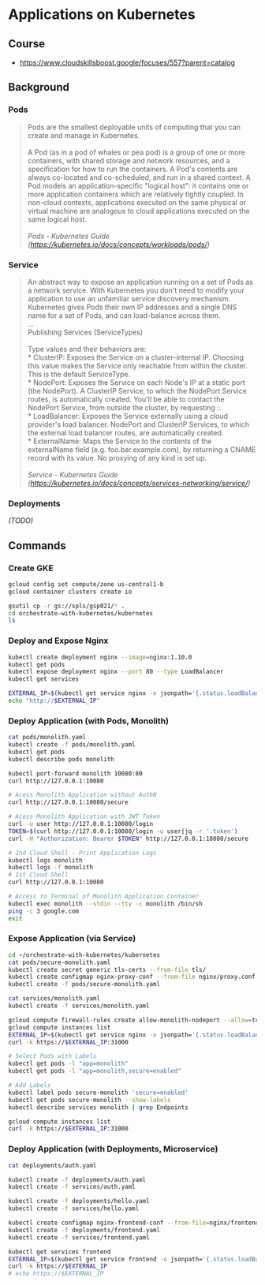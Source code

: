 # Applications on Kubernetes

## Course
* https://www.cloudskillsboost.google/focuses/557?parent=catalog

## Background

### Pods
> Pods are the smallest deployable units of computing that you can create and manage in Kubernetes.<br><br>A Pod (as in a pod of whales or pea pod) is a group of one or more containers, with shared storage and network resources, and a specification for how to run the containers. A Pod's contents are always co-located and co-scheduled, and run in a shared context. A Pod models an application-specific "logical host": it contains one or more application containers which are relatively tightly coupled. In non-cloud contexts, applications executed on the same physical or virtual machine are analogous to cloud applications executed on the same logical host.<br><br> _Pods - Kubernetes Guide (https://kubernetes.io/docs/concepts/workloads/pods/)_

### Service
> An abstract way to expose an application running on a set of Pods as a network service.
With Kubernetes you don't need to modify your application to use an unfamiliar service discovery mechanism. Kubernetes gives Pods their own IP addresses and a single DNS name for a set of Pods, and can load-balance across them.<br>...<br>Publishing Services (ServiceTypes)<br><br>Type values and their behaviors are:<br>* ClusterIP: Exposes the Service on a cluster-internal IP. Choosing this value makes the Service only reachable from within the cluster. This is the default ServiceType.<br>* NodePort: Exposes the Service on each Node's IP at a static port (the NodePort). A ClusterIP Service, to which the NodePort Service routes, is automatically created. You'll be able to contact the NodePort Service, from outside the cluster, by requesting <NodeIP>:<NodePort>.<br>* LoadBalancer: Exposes the Service externally using a cloud provider's load balancer. NodePort and ClusterIP Services, to which the external load balancer routes, are automatically created.<br>* ExternalName: Maps the Service to the contents of the externalName field (e.g. foo.bar.example.com), by returning a CNAME record with its value. No proxying of any kind is set up.<br><br>_Service - Kubernetes Guide (https://kubernetes.io/docs/concepts/services-networking/service/)_

### Deployments
_(TODO)_

## Commands

### Create GKE
```bash
gcloud config set compute/zone us-central1-b
gcloud container clusters create io

gsutil cp -r gs://spls/gsp021/* .
cd orchestrate-with-kubernetes/kubernetes
ls
```

### Deploy and Expose Nginx
```bash
kubectl create deployment nginx --image=nginx:1.10.0
kubectl get pods
kubectl expose deployment nginx --port 80 --type LoadBalancer
kubectl get services

EXTERNAL_IP=$(kubectl get service nginx -o jsonpath='{.status.loadBalancer.ingress[0].ip}')
echo "http://$EXTERNAL_IP"
```

### Deploy Application (with Pods, Monolith)
```bash
cat pods/monolith.yaml
kubectl create -f pods/monolith.yaml
kubectl get pods
kubectl describe pods monolith

kubectl port-forward monolith 10080:80
curl http://127.0.0.1:10080

# Acess Monolith Application without AuthN 
curl http://127.0.0.1:10080/secure

# Acess Monolith Application with JWT Token
curl -u user http://127.0.0.1:10080/login
TOKEN=$(curl http://127.0.0.1:10080/login -u user|jq -r '.token')
curl -H "Authorization: Bearer $TOKEN" http://127.0.0.1:10080/secure

# 2nd Cloud Shell - Print Application Logs
kubectl logs monolith
kubectl logs -f monolith
# 1st Cloud Shell
curl http://127.0.0.1:10080

# Access to Terminal of Monolith Application Container
kubectl exec monolith --stdin --tty -c monolith /bin/sh
ping -c 3 google.com
exit
```

### Expose Application (via Service)

```bash
cd ~/orchestrate-with-kubernetes/kubernetes
cat pods/secure-monolith.yaml
kubectl create secret generic tls-certs --from-file tls/
kubectl create configmap nginx-proxy-conf --from-file nginx/proxy.conf
kubectl create -f pods/secure-monolith.yaml

cat services/monolith.yaml
kubectl create -f services/monolith.yaml

gcloud compute firewall-rules create allow-monolith-nodeport --allow=tcp:31000
gcloud compute instances list
EXTERNAL_IP=$(kubectl get service nginx -o jsonpath='{.status.loadBalancer.ingress[0].ip}')
curl -k https://$EXTERNAL_IP:31000
```

```bash
# Select Pods with Labels
kubectl get pods -l "app=monolith"
kubectl get pods -l "app=monolith,secure=enabled"

# Add Labels
kubectl label pods secure-monolith 'secure=enabled'
kubectl get pods secure-monolith --show-labels
kubectl describe services monolith | grep Endpoints

gcloud compute instances list
curl -k https://$EXTERNAL_IP:31000
```

### Deploy Application (with Deployments, Microservice)

```bash
cat deployments/auth.yaml

kubectl create -f deployments/auth.yaml
kubectl create -f services/auth.yaml

kubectl create -f deployments/hello.yaml
kubectl create -f services/hello.yaml

kubectl create configmap nginx-frontend-conf --from-file=nginx/frontend.conf
kubectl create -f deployments/frontend.yaml
kubectl create -f services/frontend.yaml

kubectl get services frontend
EXTERNAL_IP=$(kubectl get service frontend -o jsonpath='{.status.loadBalancer.ingress[0].ip}')
curl -k https://$EXTERNAL_IP
# echo https://$EXTERNAL_IP
```